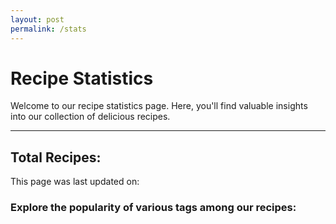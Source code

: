 ```yaml
---
layout: post
permalink: /stats
---
```


  <h1>Recipe Statistics</h1>
  <p>Welcome to our recipe statistics page. Here, you'll find valuable insights into our collection of delicious recipes.</p>
 
  <hr> 

  <h2>Total Recipes: <span id="total-recipes"></span></h2>

  <p>This page was last updated on: <span id="build-time"></span></p>

  <h3>Explore the popularity of various tags among our recipes:</h3>
  <div id="tag-counts"></div>

<script>
  // Fetch data from your JSON endpoint
  fetch('{{ "/recipes.json" | relative_url }}')
    .then(response => response.json())
    .then(data => {
      // Process and display the data on the stats page
      displayStats(data);
    })
    .catch(error => console.error('Error fetching data:', error));

  // Function to display stats on the page
  function displayStats(data) {
    const buildTimeElement = document.getElementById('build-time');
    const totalRecipesElement = document.getElementById('total-recipes');
    const tagCountsElement = document.getElementById('tag-counts');

    // Display build date and time
    buildTimeElement.textContent = data.buildDateTime;

    // Display total recipe count
    totalRecipesElement.textContent = data.recipeCount;

    // Generate tag count per tag
    const tagCounts = {};

    // Check if the 'recipes' property exists
    if (data.recipes) {
      data.recipes.forEach(recipe => {
        // Check if the 'tags' property exists
        if (recipe.tags && recipe.tags.length > 0) {
          recipe.tags.forEach(tag => {
            tagCounts[tag] = (tagCounts[tag] || 0) + 1;
          });
        } else {
          // Increment count for untagged recipes
          tagCounts['Untagged'] = (tagCounts['Untagged'] || 0) + 1;
        }
      });
    }

    // Display tag counts
    for (const [tag, count] of Object.entries(tagCounts)) {
      tagCountsElement.innerHTML += `<p>${tag}: ${count}</p>`;
    }
  }
</script>
